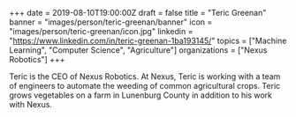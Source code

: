 +++
date = 2019-08-10T19:00:00Z
draft = false
title = "Teric Greenan"
banner = "images/person/teric-greenan/banner"
icon = "images/person/teric-greenan/icon.jpg"
linkedin = "https://www.linkedin.com/in/teric-greenan-1ba193145/"
topics = ["Machine Learning", "Computer Science", "Agriculture"]
organizations = ["Nexus Robotics"]
+++

Teric is the CEO of Nexus Robotics.  At Nexus, Teric is working with a team of engineers to automate the weeding of common agricultural crops.  Teric grows vegetables on a farm in Lunenburg County in addition to his work with Nexus.
